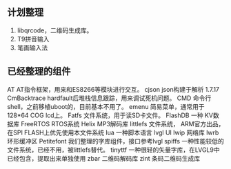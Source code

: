 
## 计划整理
1. libqrcode，二维码生成库。
2. T9拼音输入
3. 笔画输入法

## 已经整理的组件
AT
	AT指令框架，用来和ES8266等模块进行交互。
cjson
	json构建于解析 1.7.17
CmBacktrace
	hardfault后堆栈信息跟踪，用来调试死机问题。
CMD
	命令行shell，之前移植uboot的，目前基本不用了。
emenu
	简易菜单，通常用于128*64 COG lcd上。
Fatfs
	文件系统，用于读SD卡文件。
FlashDB
	一种 KV数据库
FreeRTOS
	RTOS系统
Helix
	MP3解码库
littlefs
	文件系统， ARM官方出品，在SPI FLASH上优先使用本文件系统
lua
	一种脚本语言
lvgl
	UI
lwip
	网络库
lwrb
	环形缓冲区
Petitefont
	我们整理的字库组件，接口参考lvgl
spiffs
	一种性能较低的文件系统，已经不用，被littlefs替代。
tinyttf
	一种很轻的矢量字库，在LVGL9中已经包含，提取出来单独使用
zbar
	二维码解码库
zint
	条码二维码生成库

